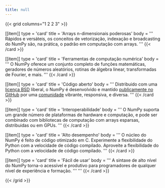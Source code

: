 ```yaml
---
title: null
---
```


{{< grid columns="1 2 2 3" >}}

[[item]]
type = 'card'
title = 'Arrays n-dimensionais poderosas'
body = '''
Rápidos e versáteis, os conceitos de vetorização, indexação e broadcasting do NumPy são, na prática, o padrão em computação com arrays.
'''
{{< /card >}}

[[item]]
type = 'card'
title = 'Ferramentas de computação numérica'
body = '''
O NumPy oferece um conjunto completo de funções matemáticas, geradores de números aleatórios, rotinas de álgebra linear, transformadas de Fourier, e mais.
'''
{{< /card >}}

[[item]]
type = 'card'
title = 'Código aberto'
body = '''
Distribuido com uma [licença BSD](https://github.com/numpy/numpy/blob/main/LICENSE.txt) liberal, o NumPy é desenvolvido e mantido [publicamente no GitHub](https://github.com/numpy/numpy) por uma [comunidade](/pt/community) vibrante, responsiva, e diversa.
'''
{{< /card >}}

[[item]]
type = 'card'
title = 'Interoperabilidade'
body = '''
O NumPy suporta um grande número de plataformas de hardware e computação, e pode ser combinado com bibliotecas de computação com arrays esparsas, distribuidas ou em GPUs.
'''
{{< /card >}}

[[item]]
type = 'card'
title = 'Alto desempenho'
body = '''
O núcleo do NumPy é feito de código otimizado em C. Experimente a flexibilidade do Python com a velocidade de código compilado. Aproveite a flexibilidade do Python com a velocidade de código compilado.
'''
{{< /card >}}

[[item]]
type = 'card'
title = 'Fácil de usar'
body = '''
A sintaxe de alto nível do NumPy torna-o acessível e produtivo para programadores de qualquer nível de experiência e formação.
'''
'''
{{< /card >}}

{{< /grid >}}
